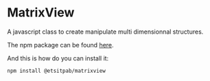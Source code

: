 # MatrixView
A javascript class to create manipulate multi dimensionnal structures.

The npm package can be found [here](https://www.npmjs.com/package/@etsitpab/matrixview).

And this is how do you can install it:
``` bash
npm install @etsitpab/matrixview
```
